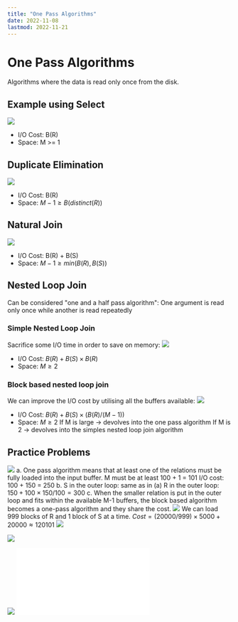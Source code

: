 ```yaml
---
title: "One Pass Algorithms"
date: 2022-11-08
lastmod: 2022-11-21
---
```

# One Pass Algorithms
Algorithms where the data is read only once from the disk.
## Example using Select
![](https://i.imgur.com/WgOKFsA.png)
- I/O Cost: B(R)
- Space: M >= 1
## Duplicate Elimination
![](https://i.imgur.com/BwMqbS2.png)
- I/O Cost: B(R)
- Space: $M-1 \ge B(distinct(R))$
## Natural Join
![](https://i.imgur.com/excURMh.png)
- I/O Cost: B(R) + B(S)
- Space: $M-1 \ge min(B(R),B(S))$
## Nested Loop Join
Can be considered "one and a half pass algorithm": One argument is read only once while another is read repeatedly
### Simple Nested Loop Join
Sacrifice some I/O time in order to save on memory:
![](https://i.imgur.com/Rt4LHH6.png)
- I/O Cost: $B(R) + B(S)\times B(R)$
- Space: $M \ge2$
### Block based nested loop join
We can improve the I/O cost by utilising all the buffers available:
![](https://i.imgur.com/UZwOtmQ.png)
- I/O Cost: $B(R) + B(S)\times (B(R)/(M-1))$
- Space: $M \ge2$
If M is large -> devolves into the one pass algorithm
If M is 2 -> devolves into the simples nested loop join algorithm
## Practice Problems
![](https://i.imgur.com/cMgeDuA.png)
a. One pass algorithm means that at least one of the relations must be fully loaded into the input buffer. M must be at least 100 + 1 = 101
I/O cost: 100 + 150 = 250
b. 
S in the outer loop: same as in (a)
R in the outer loop: $150+100\times150/100=300$
c. 
When the smaller relation is put in the outer loop and fits within the available M-1 buffers, the block based algorithm becomes a one-pass algorithm and they share the cost.
![](https://i.imgur.com/OxR8CyD.png)
We can load 999 blocks of R and 1 block of S at a time.
$Cost = (20000/999)\times5000+20000\approx120101$
![](https://i.imgur.com/9bIMrwI.png)

![](https://i.imgur.com/AiLTw99.png)

![](https://i.imgur.com/iXWNoK9.png)
![One Pass Algorithms 2022-10-23 14.55.37.excalidraw](Pics/One%20Pass%20Algorithms%202022-10-23%2014.55.37.excalidraw.md)

